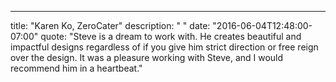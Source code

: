 ---
  title: "Karen Ko, ZeroCater"
  description: " "
  date: "2016-06-04T12:48:00-07:00"
  quote: "Steve is a dream to work with. He creates beautiful and impactful designs regardless of if you give him strict direction or free reign over the design. It was a pleasure working with Steve, and I would recommend him in a heartbeat."
